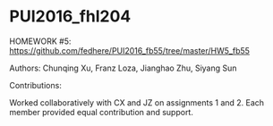 # PUI2016_fhl204

HOMEWORK #5: https://github.com/fedhere/PUI2016_fb55/tree/master/HW5_fb55

Authors: Chunqing Xu, Franz Loza, Jianghao Zhu, Siyang Sun

Contributions:

Worked collaboratively with CX and JZ on assignments 1 and 2.  Each member provided equal contribution and support.

